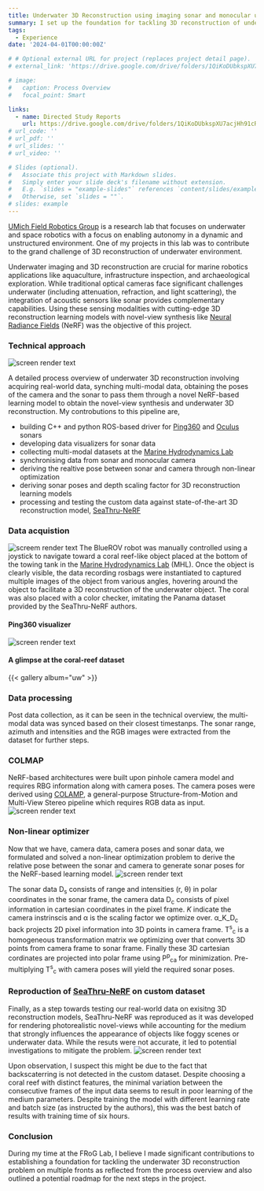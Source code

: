 ```yaml
---
title: Underwater 3D Reconstruction using imaging sonar and monocular using Deep Learning models
summary: I set up the foundation for tackling 3D reconstruction of underwater environment by employing state-of-the-art Neural Implicit Representation models. This involved fusing monocular camera and multibeam sonar data, developing sensor drivers for real-world data acquisition, synchronizing sensor data, generating sonar poses for custom dataset, creating a ROS-based data collection visualizer, and reproducing 3D reconstruction deep learning model baselines on custom dataset.
tags:
  - Experience
date: '2024-04-01T00:00:00Z'

# # Optional external URL for project (replaces project detail page).
# external_link: 'https://drive.google.com/drive/folders/1QiKoDUbkspXU7acjHh91cRRhuZhNsnxe'

# image:
#   caption: Process Overview
#   focal_point: Smart

links:
  - name: Directed Study Reports
    url: https://drive.google.com/drive/folders/1QiKoDUbkspXU7acjHh91cRRhuZhNsnxe
# url_code: ''
# url_pdf: ''
# url_slides: ''
# url_video: ''

# Slides (optional).
#   Associate this project with Markdown slides.
#   Simply enter your slide deck's filename without extension.
#   E.g. `slides = "example-slides"` references `content/slides/example-slides.md`.
#   Otherwise, set `slides = ""`.
# slides: example
---
```

[UMich Field Robotics Group](https://fieldrobotics.engin.umich.edu/) is a research lab that focuses on underwater and space robotics with a focus on enabling autonomy in a dynamic and unstructured environment. One of my projects in this lab was to contribute to the grand challenge of 3D reconstruction of underwater environment. 

Underwater imaging and 3D reconstruction are crucial for marine robotics applications like aquaculture, infrastructure inspection, and archaeological exploration. While traditional optical cameras face significant challenges underwater (including attenuation, refraction, and light scattering), the integration of acoustic sensors like sonar provides complementary capabilities. Using these sensing modalities with cutting-edge 3D reconstruction learning models with novel-view synthesis like [Neural Radiance Fields](https://arxiv.org/abs/2003.08934) (NeRF) was the objective of this project. 

### Technical approach
![screen render text](coloredOV.png "Process overview: the boxes shaded in green indicate the progress and my contributions")

A detailed process overview of underwater 3D reconstruction involving acquiring real-world data, synching multi-modal data, obtaining the poses of the camera and the sonar to pass them through a novel NeRF-based learning model to obtain the novel-view synthesis and underwater 3D reconstruction. My controbutions to this pipeline are,
- building C++ and python ROS-based driver for [Ping360](https://bluerobotics.com/store/sonars/imaging-sonars/ping360-sonar-r1-rp/) and [Oculus](https://www.blueprintsubsea.com/oculus/oculus-m-series) sonars
- developing data visualizers for sonar data
- collecting multi-modal datasets at the [Marine Hydrodynamics Lab](https://mhl.engin.umich.edu/)
- synchronising data from sonar and monocular camera
- deriving the realtive pose between sonar and camera through non-linear optimization
- deriving sonar poses and depth scaling factor for 3D reconstruction learning models 
- processing and testing the custom data against state-of-the-art 3D reconstruction model, [SeaThru-NeRF](https://sea-thru-nerf.github.io/)
<!-- - reproduced and tweaked [Neusis](https://rpl.ri.cmu.edu/neusis/) for faster learning of the implicit surface while reducing noise and eliminating outliers with simulated data. -->

### Data acquistion
![screem render text](mhlTesting.jpeg "BlueROV underwater robot used for data acquistion")
The BlueROV robot was manually controlled using a joystick to navigate toward a coral reef-like object placed at the bottom of the towing tank in the [Marine Hydrodynamics Lab](https://mhl.engin.umich.edu/) (MHL). Once the object is clearly visible, the data recording rosbags were instantiated to captured multiple images of the object from various angles, hovering around the object to facilitate a 3D reconstruction of the underwater object. The coral was also placed with a color checker, imitating the Panama dataset provided by the SeaThru-NeRF authors.

#### Ping360 visualizer
![screen render text](viz.png "Sonar data visualized as LaserScan and MarkerArray in real-time during data collection")

#### A glimpse at the coral-reef dataset
{{< gallery album="uw" >}}
<!-- /workspaces/niba.github.io/assets/media/albums/uw3D -->

### Data processing
Post data collection, as it can be seen in the technical overview, the multi-modal data was synced based on their closest timestanps. The sonar range, azimuth and intensities and the RGB images were extracted from the dataset for further steps.  

### COLMAP
NeRF-based architectures were built upon pinhole camera model and requires RBG information along with camera poses. The camera poses were derived using [COLAMP](https://colmap.github.io/), a general-purpose Structure-from-Motion and Multi-View Stereo pipeline which requires RGB data as input. 
![screen render text](cameraPose.png "Visualization of camera poses derived using COLMAP")

### Non-linear optimizer
Now that we have, camera data, camera poses and sonar data, we formulated and solved a non-linear optimization problem to derive the relative pose between the sonar and camera to generate sonar poses for the NeRF-based learning model. 
![screen render text](eqn.png)

The sonar data D<sub>s</sub> consists of range and intensities (r, &theta;) in polar coordinates in the sonar frame, the camera data D<sub>c</sub> consists of pixel information in cartesian coordinates in the pixel frame. _K_ indicate the camera instrinscis and &alpha; is the scaling factor we optimize over. &alpha;_K_D<sub>c</sub> back projects 2D pixel information into 3D points in camera frame. T<sup>s</sup><sub>c</sub> is a homogeneous transformation matrix we optimizing over that converts 3D points from camera frame to sonar frame. Finally these 3D cartesian cordinates are projected into polar frame using P<sup>p</sup><sub>ca</sub> for minimization. Pre-multiplying T<sup>s</sup><sub>c</sub> with camera poses will yield the required sonar poses.  

### Reproduction of [SeaThru-NeRF](https://sea-thru-nerf.github.io/) on custom dataset
Finally, as a step towards testing our real-world data on exisitng 3D reconstruction models, SeaThru-NeRF was reproduced as it was developed for rendering photorealistic novel-views while accounting for the medium that strongly influences the appearance of objects like foggy scenes or underwater data. While the resuts were not accurate, it led to potential investigations to mitigate the problem.
![screen render text](seaThruRes.png "Reproduction results of SeaThru-NeRF for Panama (provided by the author) and MHL (acquired) datasets") 

Upon observation, I suspect this might be due to the fact that backscaterring is not detected in the custom dataset. Despite choosing a coral reef with distinct features, the minimal variation between the consecutive frames of the input data seems to result in poor learning of the medium parameters. Despite training the model with different learning rate and batch size (as instructed by the authors), this was the best batch of results with training time of six hours. 

<!-- ### [Neusis](https://rpl.ri.cmu.edu/neusis/)
Another baselinne chosen to be compared against was Neusis since the authors used MLPs to 3D reconstruct underwater objects using imaging sonar data. Neusis was reproduced using HoloOcean simulated dataset provided by the authors. The distance fi
![screen render text](neusis_rep.png "Comparison between the simulated groundtruth data, published results and the reproduced results of three different classes")

#### Truncated Signed Distance Function (TSDF)
The models was experimented with to increase the learning rate by replacing the Signed Distance Function (SDF) with [TSDF](https://link.springer.com/content/pdf/10.1007/978-3-319-11755-3_40.pdf). SDF represents a 3D object as a continuous function in space. SDF returns the signed distance from any point in space to the surface of the object (primitive). The output value of this function is always a floating-point number that can have three different meanings depending on the context.
- Zero: the point is located precisely on the surface of the primitive being rendered.
- Negative: the point is inside the primitive and smaller values indicates deeper points.
- Positive: the point is outside the primitive and larger values mean it is farther away from the primitive.

When SDF is truncated at _±t_, large distances are not relevant for surface reconstruction and a restriction at the range of the values can be utilized to reduce memory footprint. In the codebase, _truncation_distance_ variable was introduces and hypertuned to value 0.23 units. The following formulation was designed implemented in the code base.
![screen render text](tsdf.png "Designed formula leveraging TSDF")

where _tsdf<sub>i</sub>_  is the truncated signed distance of the _i<sup>th</sup>_ pixel, _d<sub>t</sub>_ is the truncated distance and _d<sub>s</sub>_ is the signed distance. The concept is to conveniently use _d<sub>t</sub>_ and _d<sub>s</sub>_ depending on the situation.

![screen render text](neusis.png "Extension of the 14° planeFull class. TSDF has overcome noise near the rear end of the plane at earlier epochs") -->

### Conclusion
During my time at the FRoG Lab, I believe I made significant contributions to establishing a foundation for tackling the underwater 3D reconstruction problem on multiple fronts as reflected from the process overview and also outlined a potential roadmap for the next steps in the project.